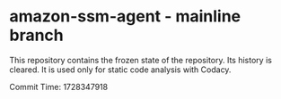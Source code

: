 # amazon-ssm-agent - mainline branch

This repository contains the frozen state of the repository.
Its history is cleared. It is used only for static code
analysis with Codacy.

Commit Time: 1728347918